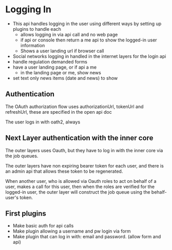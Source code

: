 # Logging In

* This api handles logging in the user using different ways by setting up plugins to handle each
  * allows logging in via api call and no web page
  * if api or console then return a me api to show the logged-in user information
  * Shows a user landing url if browser call
* Social networks logging in handled in the internet layers for the login api
* handle regulation demanded forms
* have a user landing page, or if api a me
  * in the landing page or me, show news
* set text only news items (date and news) to show

## Authentication

The OAuth authorization flow uses authorizationUrl, tokenUrl and refreshUrl, these are specified in the open api doc

The user logs in with oath2, always


## Next Layer authentication with the inner core

The outer layers uses Oauth, but they have to log in with the inner core via the job queues.

The outer layers have non expiring bearer token for each user, and there is an admin api that allows these token to be regenerated.

When another user, who is allowed via Oauth roles to act on behalf of a user, makes a call for this user, then when the roles are verified for the logged-in user,
the outer layer will construct the job queue using the behalf-user's token.


## First plugins


* Make basic auth for api calls
* Make plugin allowing a username and pw login via form
* Make plugin that can log in with: email and password. (allow form and api)
